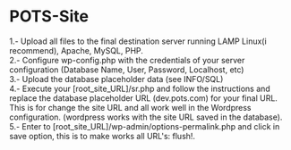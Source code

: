 POTS-Site
=========

1.- Upload all files to the final destination server running LAMP Linux(i recommend), Apache, MySQL, PHP.<br/>
2.- Configure wp-config.php with the credentials of your server configuration (Database Name, User, Password, Localhost, etc)<br/>
3.- Upload the database placeholder data (see INFO/SQL)<br/>
4.- Execute your [root_site_URL]/sr.php and follow the instructions and replace the database placeholder URL (dev.pots.com) for your final URL. This is for change the site URL and all work well in the Wordpress configuration. (wordpress works with the site URL saved in the database).<br/>
5.- Enter to [root_site_URL]/wp-admin/options-permalink.php and click in save option, this is to make works all URL's: flush!.<br/>
